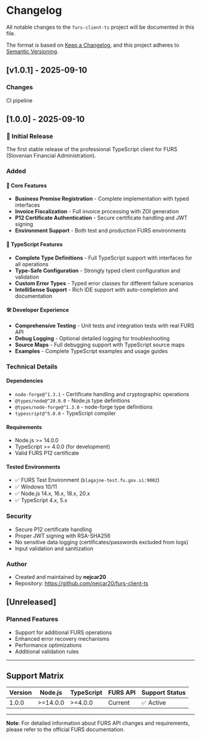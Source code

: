 # Changelog

All notable changes to the `furs-client-ts` project will be documented in this file.

The format is based on [Keep a Changelog](https://keepachangelog.com/en/1.0.0/),
and this project adheres to [Semantic Versioning](https://semver.org/spec/v2.0.0.html).

## [v1.0.1] - 2025-09-10

### Changes
CI pipeline

## [1.0.0] - 2025-09-10

### 🎉 Initial Release

The first stable release of the professional TypeScript client for FURS (Slovenian Financial Administration).

### Added

#### 🏢 Core Features
- **Business Premise Registration** - Complete implementation with typed interfaces
- **Invoice Fiscalization** - Full invoice processing with ZOI generation
- **P12 Certificate Authentication** - Secure certificate handling and JWT signing
- **Environment Support** - Both test and production FURS environments

#### 🎯 TypeScript Features
- **Complete Type Definitions** - Full TypeScript support with interfaces for all operations
- **Type-Safe Configuration** - Strongly typed client configuration and validation
- **Custom Error Types** - Typed error classes for different failure scenarios
- **IntelliSense Support** - Rich IDE support with auto-completion and documentation

#### 🛠️ Developer Experience
- **Comprehensive Testing** - Unit tests and integration tests with real FURS API
- **Debug Logging** - Optional detailed logging for troubleshooting
- **Source Maps** - Full debugging support with TypeScript source maps
- **Examples** - Complete TypeScript examples and usage guides

### Technical Details

#### Dependencies
- `node-forge@^1.3.1` - Certificate handling and cryptographic operations
- `@types/node@^20.0.0` - Node.js type definitions
- `@types/node-forge@^1.3.0` - node-forge type definitions
- `typescript@^5.0.0` - TypeScript compiler

#### Requirements
- Node.js >= 14.0.0
- TypeScript >= 4.0.0 (for development)
- Valid FURS P12 certificate

#### Tested Environments
- ✅ FURS Test Environment (`blagajne-test.fu.gov.si:9002`)
- ✅ Windows 10/11
- ✅ Node.js 14.x, 16.x, 18.x, 20.x
- ✅ TypeScript 4.x, 5.x

### Security
- Secure P12 certificate handling
- Proper JWT signing with RSA-SHA256
- No sensitive data logging (certificates/passwords excluded from logs)
- Input validation and sanitization

### Author
- Created and maintained by **nejcar20**
- Repository: https://github.com/nejcar20/furs-client-ts

## [Unreleased]

### Planned Features
- Support for additional FURS operations
- Enhanced error recovery mechanisms
- Performance optimizations
- Additional validation rules

---

## Support Matrix

| Version | Node.js | TypeScript | FURS API | Support Status |
|---------|---------|------------|----------|----------------|
| 1.0.0   | >=14.0.0| >=4.0.0    | Current  | ✅ Active      |

---

**Note**: For detailed information about FURS API changes and requirements, please refer to the official FURS documentation.
